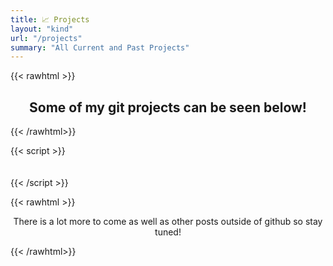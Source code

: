 ```yaml
---
title: 📈 Projects
layout: "kind"
url: "/projects"
summary: "All Current and Past Projects"
---
```


{{< rawhtml >}}
<h2 style="text-align: center;">Some of my git projects can be seen below!</h2>
{{< /rawhtml>}}

{{< script >}}
<div style="text-align: center; padding: 10px;">
    <div class="github-card" data-github="deigil/private-site" data-width="400" data-height="0" data-theme="default"></div>
    <script src="//cdn.jsdelivr.net/github-cards/latest/widget.js"></script>
    <div class="github-card" data-github="deigil/magic_ball" data-width="400" data-height="0" data-theme="default"></div>
    <script src="//cdn.jsdelivr.net/github-cards/latest/widget.js"></script>
    <div class="github-card" data-github="deigil/hawkphish_backend" data-width="400" data-height="0" data-theme="default"></div>
    <script src="//cdn.jsdelivr.net/github-cards/latest/widget.js"></script>
    <div class="github-card" data-github="deigil/wifiscanner-backend" data-width="400" data-height="0" data-theme="default"></div>
    <script src="//cdn.jsdelivr.net/github-cards/latest/widget.js"></script>
</div>
{{< /script >}}

{{< rawhtml >}}
<p style="text-align: center;">There is a lot more to come as well as other posts outside of github so stay tuned!</p>
{{< /rawhtml>}}
